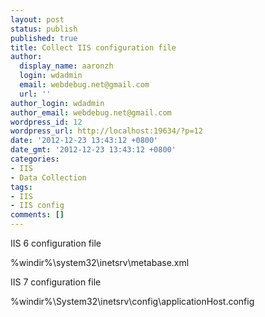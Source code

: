 ```yaml
---
layout: post
status: publish
published: true
title: Collect IIS configuration file
author:
  display_name: aaronzh
  login: wdadmin
  email: webdebug.net@gmail.com
  url: ''
author_login: wdadmin
author_email: webdebug.net@gmail.com
wordpress_id: 12
wordpress_url: http://localhost:19634/?p=12
date: '2012-12-23 13:43:12 +0800'
date_gmt: '2012-12-23 13:43:12 +0800'
categories:
- IIS
- Data Collection
tags:
- IIS
- IIS config
comments: []
---
```

<p>IIS 6 configuration file</p>
<p>%windir%\system32\inetsrv\metabase.xml</p>
<p>IIS 7 configuration file</p>
<p>%windir%\System32\inetsrv\config\applicationHost.config</p>
